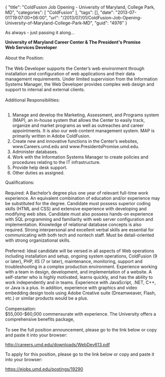 {
	"title": "ColdFusion Job Opening - University of Maryland, College Park, MD",
	"categories": [
		"ColdFusion"
	],
	"tags": [],
	"date": "2013-07-01T19:07:00+06:00",
	"url": "/2013/07/01/ColdFusion-Job-Opening-University-of-Maryland-College-Park-MD",
	"guid": "4976"
}

As always - just passing it along...


<p><strong>University of Maryland Career Center &amp; The President's Promise</strong><br />
  <strong>Web Services Developer</strong><br />
  <br />
  About the Position:<br />
  <br />
  The Web Developer supports the Center&rsquo;s web environment through installation and configuration of web applications and their data management requirements. Under limited supervision from the Information Systems Manager, the Web Developer provides complex web design and support to internal and external clients.<br />
  <br />
  Additional Responsibilities:<br />
  <br />
</p>
<ol>
  <li>Manage and develop the Marketing, Assessment, and Programs system (MAP), an in-house system that allows the Center to easily track, organize and market programs as well as outreaches and career appointments. It is also our web content management system. MAP is primarily written in Adobe ColdFusion.</li>
  <li>Create new and innovative functions in the Center&rsquo;s websites, www.Careers.umd.edu and www.PresidentsPromise.umd.edu.</li>
  <li>Administer databases.</li>
  <li>Work with the Information Systems Manager to create policies and procedures relating to the IT infrastructure.</li>
  <li>Provide help desk support.</li>
  <li>Other duties as assigned.</li>
</ol>
<p>Qualifications:<br />
  <br />
  Required: A Bachelor&rsquo;s degree plus one year of relevant full-time work experience. An equivalent combination of education and/or experience may be substituted for the degree. Candidate must possess superior coding skills (HTML and CSS) and extensive experience with developing and modifying web sites. Candidate must also possess hands-on experience with SQL programming and familiarity with web server configuration and implementation. Knowledge of relational database concepts is also required. Strong interpersonal and excellent verbal skills are essential for communicating with both tech and nontech staff. Must be detail-oriented with strong organizational skills. <br />
  <br />
  Preferred: Ideal candidate will be versed in all aspects of Web operations including installation and setup, ongoing system operations, ColdFusion (9 or later), PHP, IIS (7 or later), maintenance, monitoring, support and troubleshooting in a complex production environment. Experience working with a team in design, development, and implementation of a website. A self-starter who is highly motivated, learns quickly, and has the ability to work independently and in teams. Experience with JavaScript, .NET, C++, or Java is a plus. In addition, experience with graphics and video embedding design tools using Adobe Creative suite (Dreamweaver, Flash, etc.) or similar products would be a plus.<br />
  <br />
  Compensation:<br />
  $55,000-$60,000 commensurate with experience. The University offers a comprehensive benefits package,<br />
  <br />
  To see the full position announcement, please go to the link below or copy and paste it into your browser:</p>
<p><a href="http://careers.umd.edu/downloads/WebDev613.pdf">http://careers.umd.edu/downloads/WebDev613.pdf</a></p>
<p>To apply for this position, please go to the link below or copy and paste it into your browser:</p>
<p><a href="https://ejobs.umd.edu/postings/19290">https://ejobs.umd.edu/postings/19290</a></p>